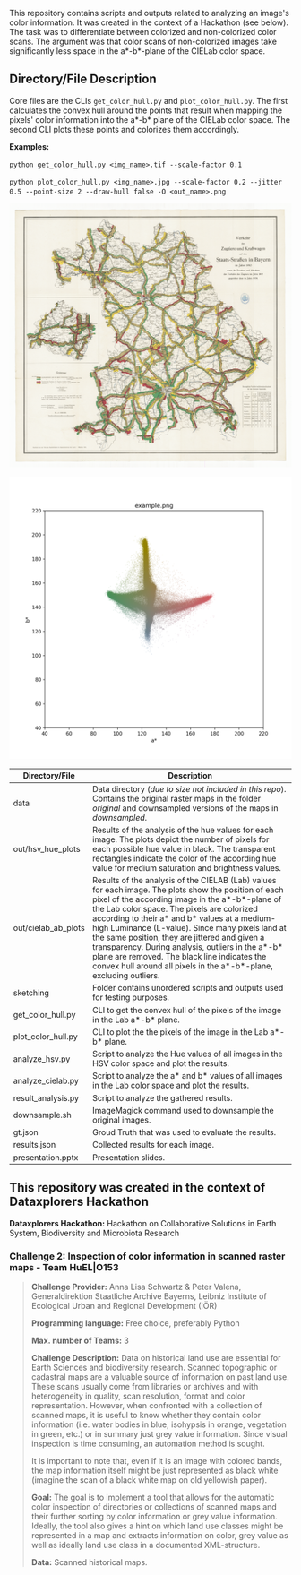 This repository contains scripts and outputs related to analyzing an image's color information. It was created in the context of a Hackathon (see below). The task was to differentiate between colorized and non-colorized color scans. The argument was that color scans of non-colorized images take significantly less space in the a*-b*-plane of the CIELab color space.


## Directory/File Description

Core files are the CLIs `get_color_hull.py` and `plot_color_hull.py`. The first calculates the convex hull around the points that result when mapping the pixels' color information into the a*-b* plane of the CIELab color space. The second CLI plots these points and colorizes them accordingly.

__Examples:__

`python get_color_hull.py <img_name>.tif --scale-factor 0.1`

`python plot_color_hull.py <img_name>.jpg --scale-factor 0.2 --jitter 0.5 --point-size 2 --draw-hull false -O <out_name>.png`

![ex_in](example_in.png)

![ex](example.png)

| __Directory/File__ | __Description__ |
|-|-|
| data | Data directory (_due to size not included in this repo_). Contains the original raster maps in the folder _original_ and downsampled versions of the maps in _downsampled_.
| out/hsv_hue_plots | Results of the analysis of the hue values for each image. The plots depict the number of pixels for each possible hue value in black.  The transparent rectangles indicate the color of the according hue value for medium saturation and brightness values. | 
| out/cielab_ab_plots | Results of the analysis of the CIELAB (Lab) values for each image. The plots show the position of each pixel of the according image in the a*-b*-plane of the Lab color space. The pixels are colorized according to their a* and b* values at a medium-high Luminance (L-value). Since many pixels land at the same position, they are jittered and given a transparency. During analysis, outliers in the a*-b* plane are removed. The black line indicates the convex hull around all pixels in the a*-b*-plane, excluding outliers. | 
| sketching | Folder contains unordered scripts and outputs used for testing purposes.  | 
| get_color_hull.py | CLI to get the convex hull of the pixels of the image in the Lab a*-b* plane. |
| plot_color_hull.py | CLI to plot the the pixels of the image in the Lab a*-b* plane. |
| analyze_hsv.py | Script to analyze the Hue values of all images in the HSV color space and plot the results. |
| analyze_cielab.py | Script to analyze the a* and b* values of all images in the Lab color space and plot the results. |
| result_analysis.py | Script to analyze the gathered results. |
| downsample.sh | ImageMagick command used to downsample the original images. |
| gt.json | Groud Truth that was used to evaluate the results. | 
| results.json | Collected results for each image. |
| presentation.pptx | Presentation slides. | 

## This repository was created in the context of Dataxplorers Hackathon

__Dataxplorers Hackathon:__ Hackathon on Collaborative Solutions in Earth System, Biodiversity and Microbiota Research

### Challenge 2: Inspection of color information in scanned raster maps - Team HuEL|O153

> __Challenge Provider:__
> Anna Lisa Schwartz & Peter Valena,
> Generaldirektion Staatliche Archive Bayerns,
> Leibniz Institute of Ecological Urban and Regional Development (IÖR)
>
> __Programming language:__ Free choice, preferably Python
>
> __Max. number of Teams:__ 3
>
> __Challenge Description:__
> Data on historical land use are essential for Earth Sciences and biodiversity research. Scanned topographic or cadastral maps are a valuable source of information on past land use. These scans usually come from libraries or archives and with heterogeneity in quality, scan resolution, format and color representation. However, when confronted with a collection of scanned maps, it is useful to know whether they contain color information (i.e. water bodies in blue, isohypsis in orange, vegetation in green, etc.) or in summary just grey value information. Since visual inspection is time consuming, an automation method is sought.
>
> It is important to note that, even if it is an image with colored bands, the map information itself might be just represented as black white (imagine the scan of a black white map on old yellowish paper).
>
> __Goal:__
> The goal is to implement a tool that allows for the automatic color inspection of directories or collections of scanned maps and their further sorting by color information or grey value information. Ideally, the tool also gives a hint on which land use classes might be represented in a map and extracts information on color, grey value as well as ideally land use class in a documented XML-structure.
>
> __Data:__
> Scanned historical maps.
